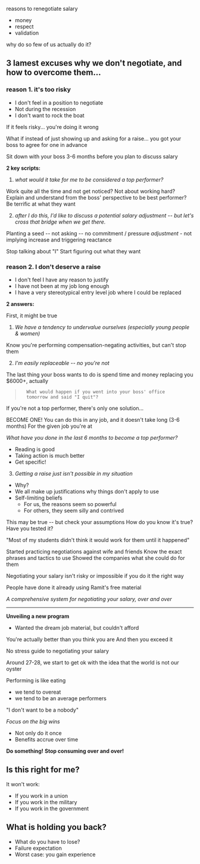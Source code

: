 reasons to renegotiate salary

- money
- respect
- validation

why do so few of us actually do it?

## 3 lamest excuses why we don't negotiate, and how to overcome them...

### reason 1. it's too risky

- I don't feel in a position to negotiate
- Not during the recession
- I don't want to rock the boat

If it feels risky... you're doing it wrong

What if instead of just showing up and asking for a raise...
you got your boss to agree for one in advance

Sit down with your boss 3-6 months before you plan to discuss salary

__2 key scripts:__

1. _what would it take for me to be considered a top performer?_

Work quite all the time and not get noticed?
Not about working hard?
Explain and understand from the boss' perspective to be best performer?
Be terrific at what they want

2. _after I do this, I'd like to discuss a potential salary adjustment --
   but let's cross that bridge when we get there._
   
Planting a seed -- not asking -- no commitment / pressure
_adjustment_ - not implying increase and triggering reactance

Stop talking about "I"
Start figuring out what they want

### reason 2. I don't deserve a raise

- I don't feel I have any reason to justify
- I have not been at my job long enough
- I have a very stereotypical entry level job where I could be replaced

__2 answers:__

First, it might be true

1. _We have a tendency to undervalue ourselves (especially young people & women)_

Know you're performing compensation-negating activities, but can't stop them

2. _I'm easily replaceable -- no you're not_

The last thing your boss wants to do is spend time and money replacing you
$6000+, actually

>		What would happen if you went into your boss' office 
>		tomorrow and said "I quit"?

If you're not a top performer, there's only one solution…

BECOME ONE!
You can do this in any job, and it doesn't take long (3-6 months)
For the given job you're at

_What have you done in the last 6 months to become a top performer?_

- 	Reading is good
- 	Taking action is much better
- 	Get specific!

3. _Getting a raise just isn't possible in my situation_

- Why?
- We all make up justifications why things don't apply to use
- Self-limiting beliefs
  - For us, the reasons seem so powerful
  - For others, they seem silly and contrived

This may be true -- but check your assumptions
How do you know it's true?
Have you tested it?

"Most of my students didn't think it would work for them until it happened"

Started practicing negotiations against wife and friends
Know the exact phrases and tactics to use
Showed the companies what she could do for them

Negotiating your salary isn't risky or impossible if you do it the right way

People have done it already using Ramit's free material

_A comprehensive system for negotiating your salary, over and over_

----

__Unveiling a new program__

- Wanted the dream job material, but couldn't afford

You're actually better than you think you are
And then you exceed it

No stress guide to negotiating your salary

Around 27-28, we start to get ok with the idea that the world is not our oyster

Performing is like eating
- we tend to overeat
- we tend to be an average performers

"I don't want to be a nobody"

_Focus on the big wins_
- Not only do it once
- Benefits accrue over time

__Do something!__
__Stop consuming over and over!__

## Is this right for me?

It won't work:

- If you work in a union
- If you work in the military
- If you work in the government

## What is holding you back?

- What do you have to lose?
- Failure expectation
- Worst case: you gain experience